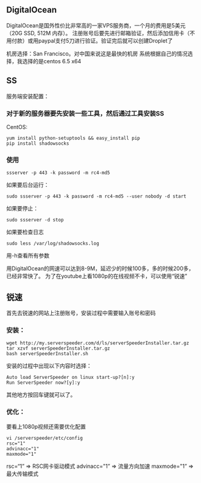 ## DigitalOcean
DigitalOcean是国外性价比非常高的一家VPS服务商，一个月的费用是5美元（20G SSD, 512M 内存）。
注册账号后要先进行邮箱验证，然后添加信用卡（不用付款）或用paypal支付5刀进行验证。验证完后就可以创建Droplet了

机房选择：San Francisco。对中国来说这是最快的机房
系统根据自己的情况选择，我选择的是centos 6.5 x64

## SS
服务端安装配置：
### 对于新的服务器要先安装一些工具，然后通过工具安装SS
CentOS:
```
yum install python-setuptools && easy_install pip
pip install shadowsocks
```
### 使用
```
ssserver -p 443 -k password -m rc4-md5
```
如果要后台运行：
```
sudo ssserver -p 443 -k password -m rc4-md5 --user nobody -d start
```
如果要停止：
```
sudo ssserver -d stop
```
如果要检查日志
```
sudo less /var/log/shadowsocks.log
```
用-h查看所有参数

用DigitalOcean的网速可以达到8-9M，延迟少的时候100多，多的时候200多，已经非常快了。
为了在youtube上看1080p的在线视频不卡，可以使用“锐速”

## 锐速
首先去锐速的网站上注册账号，安装过程中需要输入账号和密码

### 安装：
```
wget http://my.serverspeeder.com/d/ls/serverSpeederInstaller.tar.gz
tar xzvf serverSpeederInstaller.tar.gz
bash serverSpeederInstaller.sh
```
安装的过程中出现以下内容时选择：
```
Auto load ServerSpeeder on linux start-up?[n]:y
Run ServerSpeeder now?[y]:y
```
其他地方按回车键就可以了。

### 优化：
要看上1080p视频还需要优化配置
```
vi /serverspeeder/etc/config
rsc="1"
advinacc="1" 
maxmode="1" 
```
rsc=“1” => RSC网卡驱动模式
advinacc="1” => 流量方向加速
maxmode="1”  => 最大传输模式
